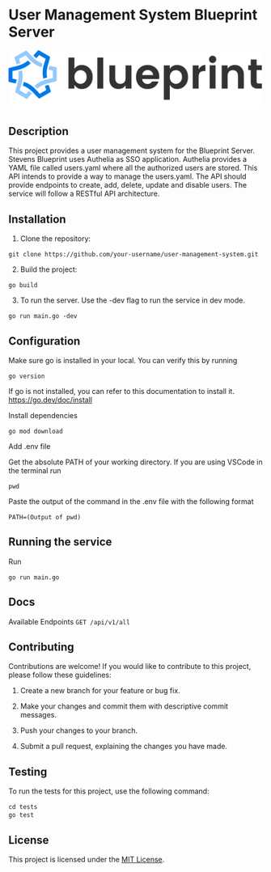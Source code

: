 # User Management System Blueprint Server

![Blueprint](/static/logos/logo_banner.png)

## Description

This project provides a user management system for the Blueprint Server. Stevens Blueprint uses Authelia as
SSO application. Authelia provides a YAML file called users.yaml where all the authorized users are stored.
This API intends to provide a way to manage the users.yaml. The API should provide endpoints to create, add,
delete, update and disable users. The service will follow a RESTful API architecture. 

## Installation

1. Clone the repository:
```
git clone https://github.com/your-username/user-management-system.git
```

2. Build the project:

```
go build
```

3. To run the server. Use the -dev flag to run the service in dev mode.
```
go run main.go -dev
```

## Configuration

Make sure go is installed in your local. You can verify this by running
```
go version
```
If go is not installed, you can refer to this documentation to install it. https://go.dev/doc/install

Install dependencies

```
go mod download
```

Add .env file

Get the absolute PATH of your working directory. If you are using VSCode in the terminal run
```
pwd
```
Paste the output of the command in the .env file with the following format
```
PATH=(Output of pwd)
```

## Running the service
Run
```
go run main.go
```

## Docs
Available Endpoints
``
GET /api/v1/all
``

## Contributing

Contributions are welcome! If you would like to contribute to this project, please follow these guidelines:


1. Create a new branch for your feature or bug fix.

2. Make your changes and commit them with descriptive commit messages.

3. Push your changes to your branch.

4. Submit a pull request, explaining the changes you have made.

## Testing

To run the tests for this project, use the following command:

```
cd tests
go test
```

## License

This project is licensed under the [MIT License](LICENSE).
